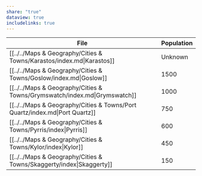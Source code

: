 ```yaml
---
share: "true"
dataview: true
includelinks: true
---
```


| File                                                                        | Population |
| --------------------------------------------------------------------------- | ---------- |
| [[../../Maps & Geography/Cities & Towns/Karastos/index.md\|Karastos]]          | Unknown    |
| [[../../Maps & Geography/Cities & Towns/Goslow/index.md\|Goslow]]                | 1500       |
| [[../../Maps & Geography/Cities & Towns/Grymswatch/index.md\|Grymswatch]]    | 1000       |
| [[../../Maps & Geography/Cities & Towns/Port Quartz/index.md\|Port Quartz]] | 750        |
| [[../../Maps & Geography/Cities & Towns/Pyrris/index\|Pyrris]]                | 600        |
| [[../../Maps & Geography/Cities & Towns/Kylor/index\|Kylor]]                   | 450        |
| [[../../Maps & Geography/Cities & Towns/Skaggerty/index\|Skaggerty]]       | 150        |
